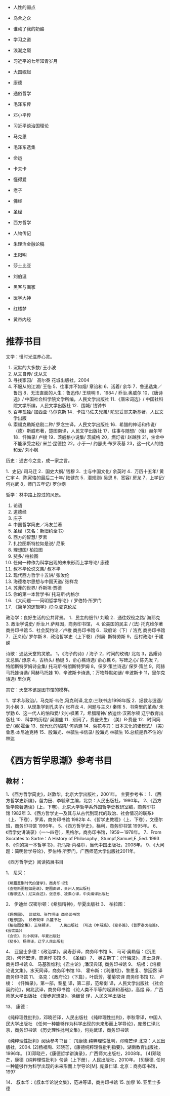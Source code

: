 # 

- 人性的弱点
- 乌合之众
- 谁动了我的奶酪
- 学习之道
- 浪潮之巅
- 习近平的七年知青岁月
- 大国崛起


- 康德
- 通俗哲学
- 毛泽东传
- 邓小平传
- 习近平谈治国理论
- 马克思
- 毛泽东选集
- 命运
- 卡夫卡
- 懂得爱
- 老子
- 佛经
- 圣经
- 西方哲学
- 人物传记
- 朱理治金融论稿
- 王阳明
- 莎士比亚
- 刘伯温
- 黑客与画家
- 医学大神
- 红楼梦
- 黄帝内经

# 推荐书目

文学：慢时光滋养心灵。

1. 沉默的大多数/ 王小波
2. 从文自传/ 沈从文
3. 寻找家园/　高尔泰  花城出版社，2004
4. 不服从的江湖/ 王怡
5．往事并不如烟/ 章诒和
6．活着/ 余华
7．鲁迅选集／鲁迅
8．无法直面的人生：鲁迅传/ 王晓明
9．1984 / 乔治.奥威尔
10．《唐诗选》/ 中国社会科学院文学所编，人民文学出版社
11．《唐宋词选》/ 	中国社科院文学所编，人民文学出版社
12．围城/ 钱钟书
13.  百年孤独/ 加西亚·马尔克斯
14．卡拉马佐夫兄弟/ 陀思妥耶夫斯基著，人民文学出版
15. 索福克勒斯悲剧二种/ 罗念生译，人民文学出版社
16．希腊的神话和传说/（德）斯威布著，楚图南译，人民文学出版社
17．往事与随想/（俄）赫尔岑
18．忏悔录/ 卢梭
19．茨威格小说集/ 茨威格
20，燃灯者/ 赵越胜
21，生命中不能承受之轻/ 米兰·昆德拉
22，小于一/ 约瑟夫·布罗茨基
23，这一代人的怕和爱/ 刘小枫

历史：通古今之变，成一家之言。

1．史记/ 司马迁
2．国史大纲/ 钱穆
3．士与中国文化/ 余英时
4．万历十五年/ 黄仁宇
4．陈寅恪的最后二十年/ 陆健东
5．潜规则/ 吴思
6．宽容/ 房龙
7．上学记/ 何兆武
8，师门五年记/ 罗尔纲

哲学：林中路上掠过的风景。

1. 论语
2. 道德经
3. 庄子
4. 中国哲学简史／冯友兰著
5. 圣经（又名：新旧约全书）
6. 西方的智慧/ 罗素
7. 扎拉图斯特拉如是说/ 尼采
8. 理想国/ 柏拉图
9. 斐多/ 柏拉图
10. 任何一种作为科学出现的未来形而上学导论/ 康德
11. 叔本华论说文集/ 叔本华
12. 现代西方哲学十五讲/ 张汝伦
13. 海德格尔思想与中国天道/ 张祥龙
14. 苏菲的世界/ 乔斯坦·贾德
15. 你的第一本哲学书/ 托马斯·内格尔
16. 《大问题——简明哲学导论》/ 罗伯特·所罗门
17. 《简单的逻辑学》/D.Q.麦克伦尼

政治学：良好生活的公共背景。
1．民主的细节/ 刘瑜
2．通往奴役之路/ 海耶克
3. 政治学说史/ 乔治.H.萨拜因，商务印书馆，
4. 论美国的民主 / (法) 托克维尔著 商务印书馆
5．社会契约论／卢梭 商务印书馆
6．政府论（下）/ 洛克  商务印书馆
7．正义论/ 罗尔斯
8．政治哲学史（上下卷）/列奥· 斯特劳斯
9，岳村政治/ 于建嵘

诗歌：通达天堂的灵歌。
1，《海子的诗》/ 海子
2，时间的玫瑰/ 北岛
3，昌耀诗文总集/ 燎原
4，古桥头/ 杨键
5，俞心樵诗选/ 俞心樵
6，写碑之心/ 陈先发
7，特朗斯特罗姆诗全集/ 托马斯·特朗斯特罗姆
8，保罗·策兰诗选/ 保罗·策兰
9，阿赫马托娃诗选/ 阿赫马托娃
10，辛波斯卡诗选,：万物静默如谜/ 辛波斯卡
11，里尔克诗选/ 里尔克

其它：天堂本该是图书馆的模样。

1．学术与政治/，马克斯·韦伯,冯克利译,北京:三联书店1998年版
2．拯救与逍遥/ 刘小枫
3．从现象学到孔夫子/ 张祥龙
4．问题与主义/ 秦晖
5．书斋里的革命/ 朱学勤
6．这一代人的怕和爱/  刘小枫著
7，希腊精神/ 依迪丝·汉密尔顿 辽宁教育出版社
10．科学的历程/ 吴国盛
11．别闹了，费曼先生/ （美）R·费曼
12．时间简史/ (英)霍金
13．现代化的陷阱/ 何清涟
14．菊花与刀：日本文化的诸模式/ （美）鲁思·本尼迪克特
15．殷海光、林毓生书信录/ 殷海光 林毓生
16.总统是靠不住的/ 林达


# 《西方哲学思潮》参考书目

## 教材：

1、《西方哲学简史》，赵敦华，北京大学出版社，2001年。
主要参考书：
1、《西方哲学史新编》，苗力田、李毓章主编，北京：人民出版社，1990年。
2、《西方哲学原著选读》(上，下卷)，北京大学哲学系外国哲学史教研室编，商务印书馆 1982年
3、《西方哲学史—及其与从古代到现代的政治、社会情况的联系》（上、下卷），罗素，商务印书馆 1982年
4、《哲学史教程》（上、下卷），文德尔班，商务印书馆 1996年。
5、《西方哲学史》，梯利，商务印书馆 1995年。
6、《哲学史讲演录》（一～四卷），黑格尔，商务印书馆，1959－1978年。
7、From Socrates to Sartre：A History of Philosophy , Stumpf,Samuel,E.,5ed. 1993
8、《你的第一本哲学书》，托马斯·内格尔，当代中国出版社，2008年。
9、《大问题：简明哲学导论》，罗伯特·所罗门，广西师范大学出版社2011年。


《西方哲学史》阅读拓展书目

1、 尼采：

    《希腊悲剧时代的哲学》，商务印书馆
    《查拉斯图拉如是说》，楚图南译，贵州人民出版社
    《看哪这人：尼采自述》，张念东、凌素心译，中央编译出版社
2、 伊迪丝·汉密尔顿：《希腊精神》，华夏出版社
3、 柏拉图：

    《理想国》， 郭斌和、张竹明译 商务印书馆
    《理想国》， 顾寿观译 岳麓书社
    《柏拉图全集》，王晓朝译，   人民出版社 （可选《申辩篇》、《斐多篇》、《普罗泰戈拉篇》、《会饮篇》） 
    《会饮》，刘小枫译，华夏出版社
    《斐多》，杨绛译，辽宁人民出版社
4、 亚里士多德：《政治学》，吴寿彭译，商务印书馆
5、 马可·奥勒留：《沉思录》，何怀宏译，商务印书馆
6、 《圣经》
7、 奥古斯丁：《忏悔录》，周士良译，商务印书馆
8、 马基雅维利;《君主论》,潘汉典译, 商务印书馆
9、 培根：《培根论说文集》，水天同译，商务印书馆
10、 霍布斯：《利维坦》，黎思复、黎廷弼 译 商务印书馆
11、 洛克：《政府论》（下篇），叶启芳，瞿菊农译 商务印书馆
12、 卢梭：
     《忏悔录》，第一部，黎星 译，第二部，范希衡 译，人民文学出版社
     《社会契约论》，何兆武译，商务印书馆
     《论人类不平等的起源和基础》，高煜 译，广西师范大学出版社
     《漫步遐想录》，徐继曾 译，人民文学出版社

13、 康德：

《纯粹理性批判》，邓晓芒译，人民出版社
《纯粹理性批判》，李秋零译，中国人民大学出版社
《任何一种能够作为科学出现的未来形而上学导论》，庞景仁译北京，商务印书馆
《历史理性批判文集》，何兆武译，商务印书馆

《纯粹理性批判》阅读参考书目：
[1]康德.纯粹理性批判，邓晓芒译.北京：人民出版社，2004.
[2]杨祖陶、邓晓芒，《康德纯粹理性批判指要》，湖南教育出版社，1996年。
[3]邓晓芒，《康德哲学讲演录》，广西师大出版社，2008年。
[4]邓晓芒，康德《纯粹理性批判》句读（上下册），人民出版社，2010年。
[5]康德. 任何一种能够作为科学出现的未来形而上学导论[M]. 庞景仁译. 北京：商务印书馆，1997

14、 叔本华：《叔本华论说文集》，范进等译，商务印书馆
15. 加缪
16. 亚里士多德
